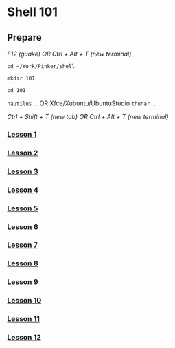 # Shell 101

## Prepare

*F12 (guake) OR Ctrl + Alt + T (new terminal)*

`cd ~/Work/Pinker/shell`

`mkdir 101`

`cd 101`

`nautilus .` OR Xfce/Xubuntu/UbuntuStudio `thunar .`

*Ctrl + Shift + T (new tab) OR Ctrl + Alt + T (new terminal)*

### [Lesson 1](https://github.com/inkVerb/pinker/blob/master/101-shell/Lesson-01.md)

### [Lesson 2](https://github.com/inkVerb/pinker/blob/master/101-shell/Lesson-02.md)

### [Lesson 3](https://github.com/inkVerb/pinker/blob/master/101-shell/Lesson-03.md)

### [Lesson 4](https://github.com/inkVerb/pinker/blob/master/101-shell/Lesson-04.md)

### [Lesson 5](https://github.com/inkVerb/pinker/blob/master/101-shell/Lesson-05.md)

### [Lesson 6](https://github.com/inkVerb/pinker/blob/master/101-shell/Lesson-06.md)

### [Lesson 7](https://github.com/inkVerb/pinker/blob/master/101-shell/Lesson-07.md)

### [Lesson 8](https://github.com/inkVerb/pinker/blob/master/101-shell/Lesson-08.md)

### [Lesson 9](https://github.com/inkVerb/pinker/blob/master/101-shell/Lesson-09.md)

### [Lesson 10](https://github.com/inkVerb/pinker/blob/master/101-shell/Lesson-10.md)

### [Lesson 11](https://github.com/inkVerb/pinker/blob/master/101-shell/Lesson-11.md)

### [Lesson 12](https://github.com/inkVerb/pinker/blob/master/101-shell/Lesson-12.md)
